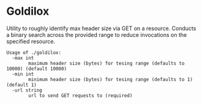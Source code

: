 # Goldilox

Utility to roughly identify max header size via GET on a resource.  Conducts a 
binary search across the provided range to reduce invocations on the specified 
resource.

```
Usage of ./goldilox:
  -max int
        maximum header size (bytes) for tesing range (defaults to 10000) (default 10000)
  -min int
        minimum header size (bytes) for tesing range (defaults to 1) (default 1)
  -url string
        url to send GET requests to (required)
```

